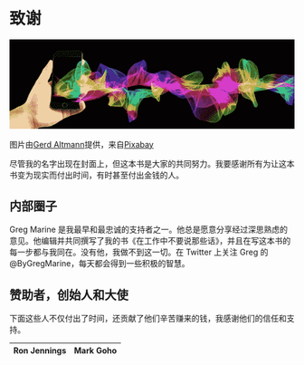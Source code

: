 



# 致谢



![图片](img/image007.jpg)

图片由[Gerd Altmann](https://pixabay.com/users/geralt-9301/?utm_source=link-attribution&utm_medium=referral&utm_campaign=image&utm_content=1419275)提供，来自[Pixabay](https://pixabay.com/?utm_source=link-attribution&utm_medium=referral&utm_campaign=image&utm_content=1419275)

尽管我的名字出现在封面上，但这本书是大家的共同努力。我要感谢所有为让这本书变为现实而付出时间，有时甚至付出金钱的人。

## 内部圈子

Greg Marine 是我最早和最忠诚的支持者之一。他总是愿意分享经过深思熟虑的意见。他编辑并共同撰写了我的书《在工作中不要说那些话》，并且在写这本书的每一步都与我同在。没有他，我做不到这一切。在 Twitter 上关注 Greg 的@ByGregMarine，每天都会得到一些积极的智慧。

## 赞助者，创始人和大使

下面这些人不仅付出了时间，还贡献了他们辛苦赚来的钱，我感谢他们的信任和支持。

| Ron Jennings | Mark Goho |
| --- | --- |
